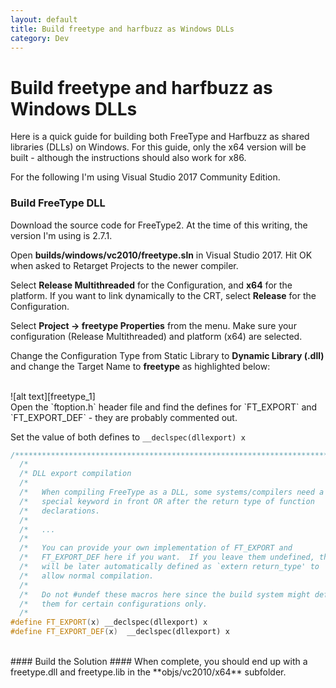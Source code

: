 ```yaml
---
layout: default
title: Build freetype and harfbuzz as Windows DLLs
category: Dev
---
```


# Build freetype and harfbuzz as Windows DLLs #

Here is a quick guide for building both FreeType and Harfbuzz as shared libraries (DLLs) on Windows.  For this guide, only the x64 version will be built - although the instructions should also work for x86.

For the following I'm using Visual Studio 2017 Community Edition.

### Build FreeType DLL ###

Download the source code for FreeType2.  At the time of this writing, the version I'm using is 2.7.1.

Open **builds/windows/vc2010/freetype.sln** in Visual Studio 2017.  Hit OK when asked to Retarget Projects to the newer compiler.

Select **Release Multithreaded** for the Configuration, and **x64** for the platform.  If you want to link dynamically to the CRT, select **Release** for the Configuration.

Select **Project -> freetype Properties** from the menu.  Make sure your configuration (Release Multithreaded) and platform (x64) are selected.

Change the Configuration Type from Static Library to **Dynamic Library (.dll)** and change the Target Name to **freetype** as highlighted below:

<br/>
![alt text][freetype_1]
<br/>
Open the `ftoption.h` header file and find the defines for `FT_EXPORT` and `FT_EXPORT_DEF` - they are probably commented out.  

Set the value of both defines to `__declspec(dllexport) x`

```cpp
/*************************************************************************/
  /*                                                                       */
  /* DLL export compilation                                                */
  /*                                                                       */
  /*   When compiling FreeType as a DLL, some systems/compilers need a     */
  /*   special keyword in front OR after the return type of function       */
  /*   declarations.                                                       */
  /*                                                                       */
  /*   ...                                                                 */
  /*                                                                       */
  /*   You can provide your own implementation of FT_EXPORT and            */
  /*   FT_EXPORT_DEF here if you want.  If you leave them undefined, they  */
  /*   will be later automatically defined as `extern return_type' to      */
  /*   allow normal compilation.                                           */
  /*                                                                       */
  /*   Do not #undef these macros here since the build system might define */
  /*   them for certain configurations only.                               */
  /*                                                                       */
#define FT_EXPORT(x) __declspec(dllexport) x
#define FT_EXPORT_DEF(x)  __declspec(dllexport) x
```
<br/>
#### Build the Solution ####
When complete, you should end up with a freetype.dll and freetype.lib in the **objs/vc2010/x64** subfolder.

[freetype_1]: https://s3.amazonaws.com/gregwessels/posts/2017/freetype-vc.jpg "FreeType VC Project Settings"

